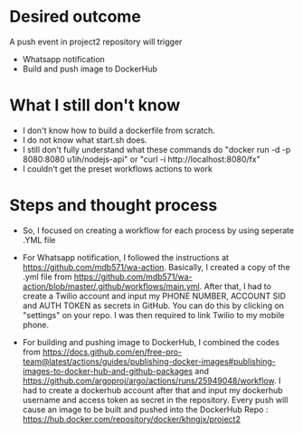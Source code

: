 # Desired outcome
A push event in project2 repository will trigger
  * Whatsapp notification
  * Build and push image to DockerHub
  
# What I still don't know

* I don't know how to build a dockerfile from scratch. 
* I do not know what start.sh does. 
* I still don't fully understand what these commands do "docker run -d -p 8080:8080 u1ih/nodejs-api" or "curl -i http://localhost:8080/fx"
* I couldn't get the preset workflows actions to work


# Steps and thought process
 
* So, I focused on creating a workflow for each process by using seperate .YML file
  
* For Whatsapp notification, I followed the instructions at https://github.com/mdb571/wa-action. Basically, I created a copy of the .yml file from https://github.com/mdb571/wa-action/blob/master/.github/workflows/main.yml. After that, I had to create a Twilio account and input my PHONE NUMBER, ACCOUNT SID and AUTH TOKEN as secrets in GitHub. You can do this by clicking on "settings" on  your repo. I was then required to link Twilio to my mobile phone.
 
* For building and pushing image to DockerHub, I combined the codes from https://docs.github.com/en/free-pro-team@latest/actions/guides/publishing-docker-images#publishing-images-to-docker-hub-and-github-packages and https://github.com/argoproj/argo/actions/runs/25949048/workflow. I had to create a dockerhub account after that and input my dockerhub username and access token as secret in the repository. Every push will cause an image to be built and pushed into the DockerHub Repo : https://hub.docker.com/repository/docker/khngjx/project2
  

